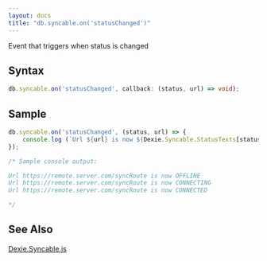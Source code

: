 ```yaml
---
layout: docs
title: "db.syncable.on('statusChanged')"
---
```


Event that triggers when status is changed

## Syntax

```typescript
db.syncable.on('statusChanged', callback: (status, url) => void);
```

## Sample

```javascript
db.syncable.on('statusChanged', (status, url) => {
    console.log (`Url ${url} is now ${Dexie.Syncable.StatusTexts[status]}`);
});

/* Sample console output:

Url https://remote.server.com/syncRoute is now OFFLINE
Url https://remote.server.com/syncRoute is now CONNECTING
Url https://remote.server.com/syncRoute is now CONNECTED

*/
```

## See Also

[Dexie.Syncable.js](/docs/Syncable/Dexie.Syncable.js)
